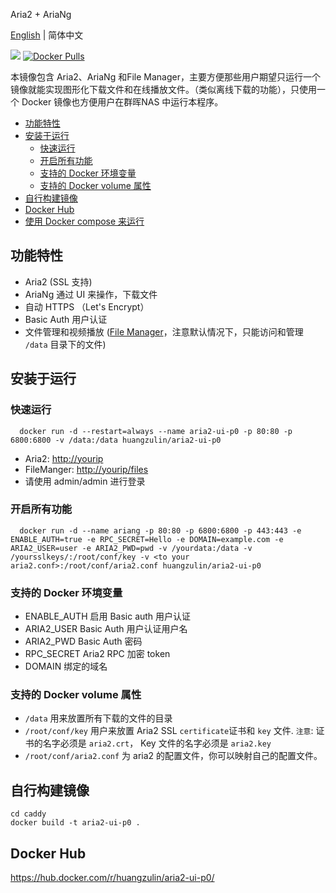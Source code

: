 Aria2 + AriaNg

[English](https://github.com/huangzulin/aria2-ariang-docker-p0/blob/master/README.EN.md) | 简体中文

[![](https://images.microbadger.com/badges/image/huangzulin/aria2-ui-p0.svg)](https://microbadger.com/images/huangzulin/aria2-ui-p0 "Get your own image badge on microbadger.com")
[![Docker Pulls](https://img.shields.io/docker/pulls/huangzulin/aria2-ui-p0.svg)](https://hub.docker.com/r/huangzulin/aria2-ui-p0/)

本镜像包含 Aria2、AriaNg 和File Manager，主要方便那些用户期望只运行一个镜像就能实现图形化下载文件和在线播放文件。（类似离线下载的功能），只使用一个 Docker 镜像也方便用户在群晖NAS 中运行本程序。

<!-- TOC -->

- [功能特性](#功能特性)
- [安装于运行](#安装于运行)
  - [快速运行](#快速运行)
  - [开启所有功能](#开启所有功能)
  - [支持的 Docker 环境变量](#支持的-docker-环境变量)
  - [支持的 Docker volume 属性](#支持的-docker-volume-属性)
- [自行构建镜像](#自行构建镜像)
- [Docker Hub](#docker-hub)
- [使用 Docker compose 来运行](#使用-docker-compose-来运行)

<!-- /TOC -->
## 功能特性

  * Aria2 (SSL 支持)
  * AriaNg 通过 UI 来操作，下载文件
  * 自动 HTTPS （Let's Encrypt）
  * Basic Auth 用户认证
  * 文件管理和视频播放 ([File Manager](https://henriquedias.com/filemanager/)，注意默认情况下，只能访问和管理 `/data` 目录下的文件)

## 安装于运行

### 快速运行

```shell
  docker run -d --restart=always --name aria2-ui-p0 -p 80:80 -p 6800:6800 -v /data:/data huangzulin/aria2-ui-p0
```

* Aria2: <http://yourip>
* FileManger: <http://yourip/files>
* 请使用 admin/admin 进行登录
### 开启所有功能
```shell
  docker run -d --name ariang -p 80:80 -p 6800:6800 -p 443:443 -e ENABLE_AUTH=true -e RPC_SECRET=Hello -e DOMAIN=example.com -e ARIA2_USER=user -e ARIA2_PWD=pwd -v /yourdata:/data -v /yoursslkeys/:/root/conf/key -v <to your aria2.conf>:/root/conf/aria2.conf huangzulin/aria2-ui-p0
```

### 支持的 Docker 环境变量

  * ENABLE_AUTH 启用 Basic auth 用户认证
  * ARIA2_USER Basic Auth 用户认证用户名
  * ARIA2_PWD Basic Auth 密码
  * RPC_SECRET Aria2 RPC 加密 token
  * DOMAIN 绑定的域名


### 支持的 Docker volume 属性
  * `/data` 用来放置所有下载的文件的目录
  * `/root/conf/key` 用户来放置 Aria2 SSL `certificate`证书和 `key` 文件. `注意`: 证书的名字必须是 `aria2.crt`， Key 文件的名字必须是 `aria2.key`
  * `/root/conf/aria2.conf` 为 aria2 的配置文件，你可以映射自己的配置文件。

## 自行构建镜像

```
cd caddy
docker build -t aria2-ui-p0 .
```

## Docker Hub

  <https://hub.docker.com/r/huangzulin/aria2-ui-p0/>
